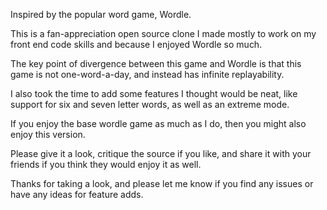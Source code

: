 Inspired by the popular word game, Wordle.

This is a fan-appreciation open source clone I made mostly to work on my front end code skills and because I enjoyed Wordle so much.

The key point of divergence between this game and Wordle is that this game is not one-word-a-day, and instead has infinite replayability.

I also took the time to add some features I thought would be neat, like support for six and seven letter words, as well as an extreme mode.

If you enjoy the base wordle game as much as I do, then you might also enjoy this version.

Please give it a look, critique the source if you like, and share it with your friends if you think they would enjoy it as well.

Thanks for taking a look, and please let me know if you find any issues or have any ideas for feature adds.
